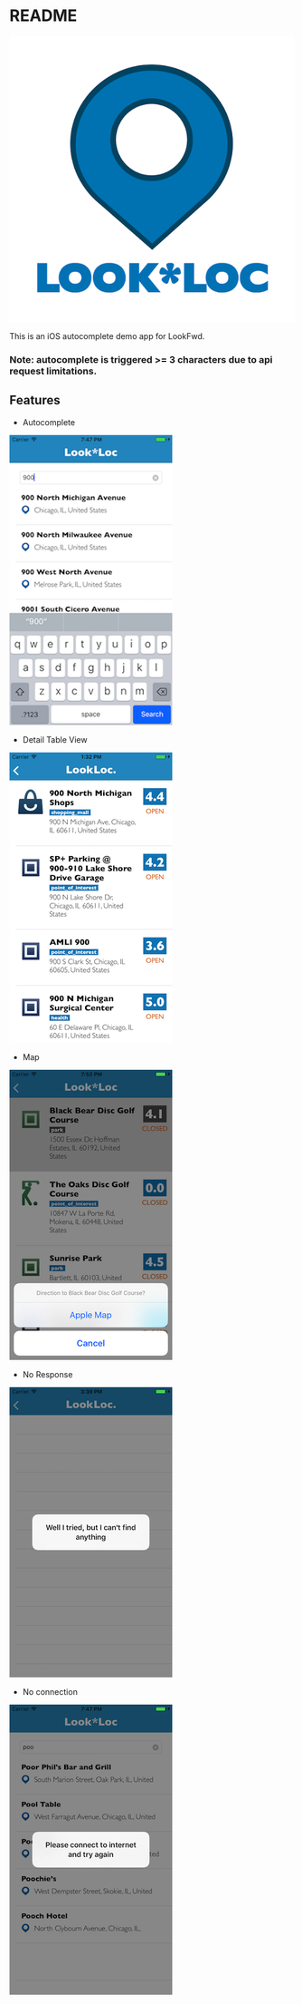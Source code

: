 # README
![alt text](./readme_assets/logo.png)

This is an iOS autocomplete demo app for LookFwd.

### Note: autocomplete is triggered >= 3 characters due to api request limitations.

## Features
* Autocomplete

![alt text](./readme_assets/0.png)

* Detail Table View

![alt text](./readme_assets/1.png)

* Map

![alt text](./readme_assets/3.png)

* No Response

![alt text](./readme_assets/Zero_Result.png)

* No connection

![alt text](./readme_assets/2.png)
